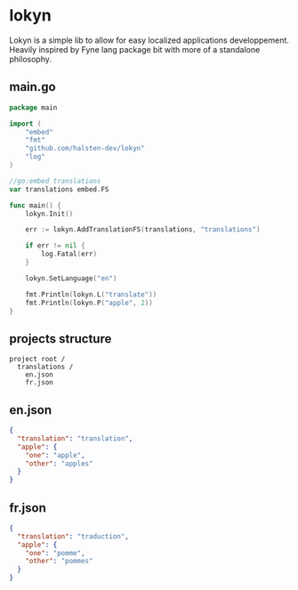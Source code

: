 # lokyn
Lokyn is a simple lib to allow for easy localized applications developpement.
Heavily inspired by Fyne lang package bit with more of a standalone philosophy.

## main.go
```go
package main

import (
	"embed"
	"fmt"
	"github.com/halsten-dev/lokyn"
	"log"
)

//go:embed translations
var translations embed.FS

func main() {
	lokyn.Init()

	err := lokyn.AddTranslationFS(translations, "translations")

	if err != nil {
		log.Fatal(err)
	}

	lokyn.SetLanguage("en")

	fmt.Println(lokyn.L("translate"))
	fmt.Println(lokyn.P("apple", 2))
}

```

## projects structure
```
project root /
  translations /
    en.json
    fr.json
```

## en.json
```json
{
  "translation": "translation", 
  "apple": {
	"one": "apple",
    "other": "apples"
  }
}
```

## fr.json
```json
{
  "translation": "traduction",
  "apple": {
	"one": "pomme",
	"other": "pommes"
  }
}
```
